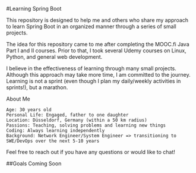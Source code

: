#Learning Spring Boot

This repository is designed to help me and others who share my approach to learn Spring Boot in an organized manner through a series of small projects.

The idea for this repository came to me after completing the MOOC.fi Java Part I and II courses. Prior to that, I took several Udemy courses on Linux, Python, and general web development.

I believe in the effectiveness of learning through many small projects. Although this approach may take more time, I am committed to the journey. Learning is not a sprint (even though I plan my daily/weekly activities in sprints!), but a marathon.

About Me

    Age: 30 years old
    Personal Life: Engaged, father to one daughter
    Location: Düsseldorf, Germany (within a 50 km radius)
    Passions: Teaching, solving problems and learning new things
    Coding: Always learning independently
    Background: Network Engineer/System Engineer => transitioning to SWE/DevOps over the next 5-10 years

Feel free to reach out if you have any questions or would like to chat!

##Goals Coming Soon
